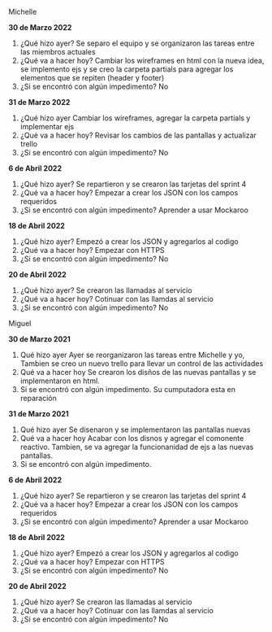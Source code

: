 Michelle

**30 de Marzo 2022**
1. ¿Qué hizo ayer? Se separo el equipo y se organizaron las tareas entre las miembros actuales
2. ¿Qué va a hacer hoy? Cambiar los wireframes en html con la nueva idea, se implemento ejs y se creo la carpeta partials para agregar los elementos que se repiten (header y footer)
3. ¿Si se encontró con algún impedimento? No

**31 de Marzo 2022**
1. ¿Qué hizo ayer Cambiar los wireframes, agregar la carpeta partials y implementar ejs
2. ¿Qué va a hacer hoy? Revisar los cambios de las pantallas y actualizar trello
3. ¿Si se encontró con algún impedimento? No

**6 de Abril 2022**
1. ¿Qué hizo ayer? Se repartieron y se crearon las tarjetas del sprint 4
2. ¿Qué va a hacer hoy? Empezar a crear los JSON con los campos requeridos
3. ¿Si se encontró con algún impedimento? Aprender a usar Mockaroo

**18 de Abril 2022**
1. ¿Qué hizo ayer? Empezó a crear los JSON y agregarlos al codigo
2. ¿Qué va a hacer hoy? Empezar con HTTPS
3. ¿Si se encontró con algún impedimento? No

**20 de Abril 2022**
1. ¿Qué hizo ayer? Se crearon las llamadas al servicio 
2. ¿Qué va a hacer hoy? Cotinuar con las llamdas al servicio 
3. ¿Si se encontró con algún impedimento? No

Miguel 

**30 de Marzo 2021**
1. Qué hizo ayer
Ayer se reorganizaron las tareas entre Michelle y yo, Tambien se creo un nuevo trello para llevar un control de las actividades
2. Qué va a hacer hoy
Se crearon los disños de las nuevas pantallas y se implementaron en html.
3. Si se encontró con algún impedimento.
Su cumputadora esta en reparación 

**31 de Marzo 2021**
1. Qué hizo ayer
Se disenaron y se implementaron las pantallas nuevas
2. Qué va a hacer hoy
Acabar con los disnos y agregar el comonente reactivo. Tambien, se va agregar la funcionanidad de ejs a las nuevas pantallas.
3. Si se encontró con algún impedimento.

**6 de Abril 2022**
1. ¿Qué hizo ayer? Se repartieron y se crearon las tarjetas del sprint 4
2. ¿Qué va a hacer hoy? Empezar a crear los JSON con los campos requeridos
3. ¿Si se encontró con algún impedimento? Aprender a usar Mockaroo

**18 de Abril 2022**
1. ¿Qué hizo ayer? Empezó a crear los JSON y agregarlos al codigo
2. ¿Qué va a hacer hoy? Empezar con HTTPS
3. ¿Si se encontró con algún impedimento? No

**20 de Abril 2022**
1. ¿Qué hizo ayer? Se crearon las llamadas al servicio 
2. ¿Qué va a hacer hoy? Cotinuar con las llamdas al servicio 
3. ¿Si se encontró con algún impedimento? No
